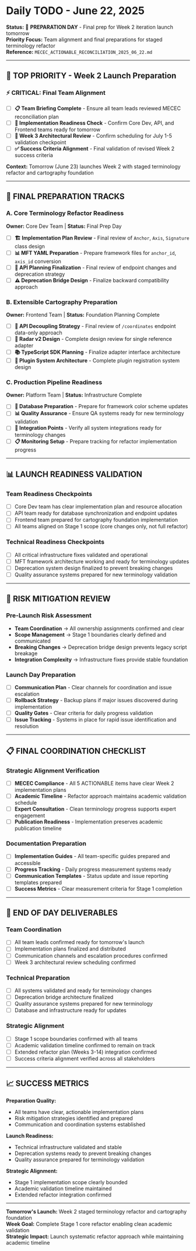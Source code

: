# Daily TODO - June 22, 2025
**Status:** 🎯 **PREPARATION DAY** - Final prep for Week 2 iteration launch tomorrow  
**Priority Focus:** Team alignment and final preparations for staged terminology refactor  
**Reference:** `MECEC_ACTIONABLE_RECONCILIATION_2025_06_22.md`

---

## 🎯 **TOP PRIORITY - Week 2 Launch Preparation**

### **⚡ CRITICAL: Final Team Alignment**
- [ ] **📋 Team Briefing Complete** - Ensure all team leads reviewed MECEC reconciliation plan
- [ ] **🎯 Implementation Readiness Check** - Confirm Core Dev, API, and Frontend teams ready for tomorrow
- [ ] **📅 Week 3 Architectural Review** - Confirm scheduling for July 1-5 validation checkpoint
- [ ] **✅ Success Criteria Alignment** - Final validation of revised Week 2 success criteria

**Context:** Tomorrow (June 23) launches Week 2 with staged terminology refactor and cartography foundation

---

## 🚀 **FINAL PREPARATION TRACKS**

### **A. Core Terminology Refactor Readiness** 
**Owner:** Core Dev Team | **Status:** Final Prep Day
- [ ] **🏗️ Implementation Plan Review** - Final review of `Anchor`, `Axis`, `Signature` class design
- [ ] **📊 MFT YAML Preparation** - Prepare framework files for `anchor_id`, `axis_id` conversion
- [ ] **🔗 API Planning Finalization** - Final review of endpoint changes and deprecation strategy
- [ ] **⚠️ Deprecation Bridge Design** - Finalize backward compatibility approach

### **B. Extensible Cartography Preparation**
**Owner:** Frontend Team | **Status:** Foundation Planning Complete  
- [ ] **📡 API Decoupling Strategy** - Final review of `/coordinates` endpoint data-only approach
- [ ] **🎨 Radar v2 Design** - Complete design review for single reference adapter
- [ ] **📚 TypeScript SDK Planning** - Finalize adapter interface architecture
- [ ] **🔌 Plugin System Architecture** - Complete plugin registration system design

### **C. Production Pipeline Readiness**
**Owner:** Platform Team | **Status:** Infrastructure Complete
- [ ] **🎨 Database Preparation** - Prepare for framework color scheme updates
- [ ] **📊 Quality Assurance** - Ensure QA systems ready for new terminology validation
- [ ] **🔗 Integration Points** - Verify all system integrations ready for terminology changes
- [ ] **📋 Monitoring Setup** - Prepare tracking for refactor implementation progress

---

## 📊 **LAUNCH READINESS VALIDATION**

### **Team Readiness Checkpoints**
- [ ] Core Dev team has clear implementation plan and resource allocation
- [ ] API team ready for database synchronization and endpoint updates
- [ ] Frontend team prepared for cartography foundation implementation
- [ ] All teams aligned on Stage 1 scope (core changes only, not full refactor)

### **Technical Readiness Checkpoints**
- [ ] All critical infrastructure fixes validated and operational
- [ ] MFT framework architecture working and ready for terminology updates
- [ ] Deprecation system design finalized to prevent breaking changes
- [ ] Quality assurance systems prepared for new terminology validation

---

## 🚨 **RISK MITIGATION REVIEW**

### **Pre-Launch Risk Assessment**
- **Team Coordination** → All ownership assignments confirmed and clear
- **Scope Management** → Stage 1 boundaries clearly defined and communicated
- **Breaking Changes** → Deprecation bridge design prevents legacy script breakage
- **Integration Complexity** → Infrastructure fixes provide stable foundation

### **Launch Day Preparation**
- [ ] **Communication Plan** - Clear channels for coordination and issue escalation
- [ ] **Rollback Strategy** - Backup plans if major issues discovered during implementation
- [ ] **Quality Gates** - Clear criteria for daily progress validation
- [ ] **Issue Tracking** - Systems in place for rapid issue identification and resolution

---

## 📋 **FINAL COORDINATION CHECKLIST**

### **Strategic Alignment Verification**
- [ ] **MECEC Compliance** - All 5 ACTIONABLE items have clear Week 2 implementation plans
- [ ] **Academic Timeline** - Refactor approach maintains academic validation schedule
- [ ] **Expert Consultation** - Clean terminology progress supports expert engagement
- [ ] **Publication Readiness** - Implementation preserves academic publication timeline

### **Documentation Preparation**
- [ ] **Implementation Guides** - All team-specific guides prepared and accessible
- [ ] **Progress Tracking** - Daily progress measurement systems ready
- [ ] **Communication Templates** - Status update and issue reporting templates prepared
- [ ] **Success Metrics** - Clear measurement criteria for Stage 1 completion

---

## 🔄 **END OF DAY DELIVERABLES**

### **Team Coordination**
- [ ] All team leads confirmed ready for tomorrow's launch
- [ ] Implementation plans finalized and distributed
- [ ] Communication channels and escalation procedures confirmed
- [ ] Week 3 architectural review scheduling confirmed

### **Technical Preparation**
- [ ] All systems validated and ready for terminology changes
- [ ] Deprecation bridge architecture finalized
- [ ] Quality assurance systems prepared for new terminology
- [ ] Database and infrastructure ready for updates

### **Strategic Alignment**
- [ ] Stage 1 scope boundaries confirmed with all teams
- [ ] Academic validation timeline confirmed to remain on track
- [ ] Extended refactor plan (Weeks 3-14) integration confirmed
- [ ] Success criteria alignment verified across all stakeholders

---

## 📈 **SUCCESS METRICS**

**Preparation Quality:**
- All teams have clear, actionable implementation plans
- Risk mitigation strategies identified and prepared
- Communication and coordination systems established

**Launch Readiness:**
- Technical infrastructure validated and stable
- Deprecation systems ready to prevent breaking changes
- Quality assurance prepared for terminology validation

**Strategic Alignment:**
- Stage 1 implementation scope clearly bounded
- Academic validation timeline maintained
- Extended refactor integration confirmed

---

**Tomorrow's Launch:** Week 2 staged terminology refactor and cartography foundation  
**Week Goal:** Complete Stage 1 core refactor enabling clean academic validation  
**Strategic Impact:** Launch systematic refactor approach while maintaining academic timeline 